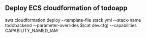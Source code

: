 ## Deploy ECS cloudformation of todoapp

aws cloudformation deploy --template-file stack.yml --stack-name todobackend --parameter-overrides $(cat dev.cfg) --capabilities CAPABILITY_NAMED_IAM 
